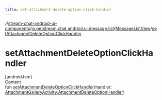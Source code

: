 ```yaml
---
title: set-attachment-delete-option-click-handler
---
```

//[stream-chat-android-ui-components](../../../index.md)/[io.getstream.chat.android.ui.message.list](../index.md)/[MessageListView](index.md)/[setAttachmentDeleteOptionClickHandler](setAttachmentDeleteOptionClickHandler.md)



# setAttachmentDeleteOptionClickHandler  
[androidJvm]  
Content  
fun [setAttachmentDeleteOptionClickHandler](setAttachmentDeleteOptionClickHandler.md)(handler: [AttachmentGalleryActivity.AttachmentDeleteOptionHandler](../../io.getstream.chat.android.ui.gallery/AttachmentGalleryActivity/AttachmentDeleteOptionHandler/index.md))  



